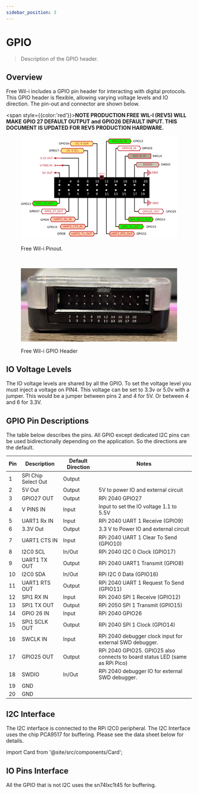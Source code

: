 ```yaml
---
sidebar_position: 3
---
```


# GPIO
> Description of the GPIO header.

## Overview

Free Wil-i includes a GPIO pin header for interacting with digital protocols. This GPIO header is flexible, allowing varying voltage levels and IO direction. The pin-out and connector are shown below.

<span style={{color:'red'}}>**NOTE PRODUCTION FREE WIL-I  (REV5) WILL MAKE GPIO 27 DEFAULT OUTPUT and GPIO26 DEFAULT INPUT. THIS DOCUMENT IS UPDATED FOR REV5 PRODUCTION HARDWARE.**</span>

<div class="text--center">

<figure>

![Free Wili Pinout](./assets/gpio-pinout.jpg "Pinout")
<figcaption>Free Wil-i Pinout.</figcaption>
</figure>
</div>

<br/>

<div class="text--center">

<figure>

![Freewili GPIO Header](./assets/gpio-header.png "Freewili GPIO Header")
<figcaption>Free Wil-i GPIO Header</figcaption>
</figure>
</div>

## IO Voltage Levels

The IO voltage levels are shared by all the GPIO.  To set the voltage level you must inject a voltage on PIN4. This voltage can be set to 3.3v or 5.0v with a jumper. This would be a jumper between pins 2 and 4 for 5V. Or between 4 and 6 for 3.3V.

## GPIO Pin Descriptions

The table below describes the pins. All GPIO except dedicated I2C pins can be used bidirectionally depending on the application. So the directions are the default.

| Pin 	| Description         	| Default Direction 	| Notes                                                                        	|
|-----	|---------------------	|-------------------	|------------------------------------------------------------------------------	|
| 1   	| SPI Chip Select Out 	| Output            	|                                                                              	|
| 2   	| 5V Out              	| Output            	| 5V to power IO and external circuit                                          	|
| 3   	| GPIO27 OUT          	| Output            	| RPi 2040 GPIO27                                                              	|
| 4   	| V PINS IN           	| Input             	| Input to set the IO voltage 1.1 to 5.5V                                      	|
| 5   	| UART1 Rx IN         	| Input             	| RPi 2040 UART 1 Receive (GPIO9)                                              	|
| 6   	| 3.3V Out            	| Output            	| 3.3 V to Power IO and external circuit                                       	|
| 7   	| UART1 CTS IN        	| Input             	| RPi 2040 UART 1 Clear To Send (GPIO10)                                       	|
| 8   	| I2C0 SCL            	| In/Out            	| RPi 2040 I2C 0 Clock (GPIO17)                                                	|
| 9   	| UART1 TX OUT        	| Output            	| RPi 2040 UART1 Transmit (GPIO8)                                              	|
| 10  	| I2C0 SDA            	| In/Out            	| RPi I2C 0 Data (GPIO16)                                                      	|
| 11  	| UART1 RTS OUT       	| Output            	| RPi 2040 UART 1 Request To Send (GPIO11)                                     	|
| 12  	| SPI1 RX IN          	| Input             	| RPi 2040 SPI 1 Receive (GPIO12)                                              	|
| 13  	| SPI1 TX OUT         	| Output            	| RPi 2050 SPI 1 Transmit (GPIO15)                                             	|
| 14  	| GPIO 26 IN          	| Input             	| RPi 2040 GPIO26                                                              	|
| 15  	| SPI1 SCLK OUT       	| Output            	| RPi 2040 SPI 1 Clock (GPIO14)                                                	|
| 16  	| SWCLK IN            	| Input             	| RPi 2040 debugger clock input for external SWD debugger.                     	|
| 17  	| GPIO25 OUT          	| Output            	| RPi 2040 GPIO25. GPIO25 also connects to board status LED (same as RPi Pico) 	|
| 18  	| SWDIO               	| In/Out            	| RPi 2040 debugger IO for external SWD debugger.                              	|
| 19  	| GND                 	|                   	|                                                                              	|
| 20  	| GND                 	|                   	|                                                                              	|


## I2C Interface

The I2C interface is connected to the RPi I2C0 peripheral. The I2C Interface uses the chip PCA9517 for buffering. Please see the data sheet below for details.

<!-- <a target="\_blank" href={require('./assets/PCA9517-3139014.pdf').default}> Download this docx </a> -->

import Card from '@site/src/components/Card';

<Card 
  title="PCA9517-3139014.pdf"
  description="pdf"
  link="./img/PCA9517-3139014.pdf" 
  imageUrl="/img/png-download.png"
/>

## IO Pins Interface

All the GPIO that is not I2C uses the sn74lxc1t45 for buffering.

<Card 
  title="sn74lxc1t45.pdf"
  description="pdf"
  link="./img/sn74lxc1t45.pdf" 
  imageUrl="/img/png-download.png"
/>